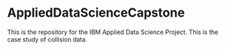 # AppliedDataScienceCapstone
This is the repository for the IBM Applied Data Science Project. This is the case study of collision data. 
